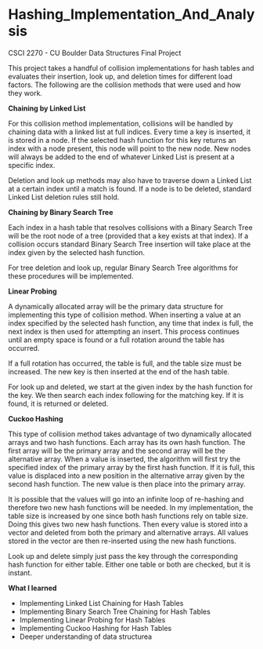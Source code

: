 # Hashing_Implementation_And_Analysis
CSCI 2270 - CU Boulder Data Structures Final Project

This project takes a handful of collision implementations for hash tables and evaluates their insertion, look up, and deletion times for different load factors. The following are the collision methods that were used and how they work.

<b>Chaining by Linked List</b>
<p> For this collision method implementation, collisions will be handled by chaining data with a linked list at full indices. 
Every time a key is inserted, it is stored in a node. If the selected hash function for this key returns an index with a node present, this node will point to the new node. New nodes will always be added to the end of whatever Linked List is present at a specific index. </p>
<p> Deletion and look up methods may also have to traverse down a Linked List at a certain index until a match is found. If a node is to be deleted, standard Linked List deletion rules still hold.</p>

<b>Chaining by Binary Search Tree</b>
<p> Each index in a hash table that resolves collisions with a Binary Search Tree will be the root node of a tree (provided that a key exists at that index). If a collision occurs standard Binary Search Tree insertion will take place at the index given by the selected hash function.</p>
<p> For tree deletion and look up, regular Binary Search Tree algorithms for these procedures will be implemented.</p>

<b>Linear Probing</b>
<p> A dynamically allocated array will be the primary data structure for implementing this type of collision method. When inserting a value at an index specified by the selected hash function, any time that index is full, the next index is then used for attempting an insert. This process continues until an empty space is found or a full rotation around the table has occurred.</p>
<p> If a full rotation has occurred, the table is full, and the table size must be increased. The new key is then inserted at the end of the hash table.</p>
<p> For look up and deleted, we start at the given index by the hash function for the key. We then search each index following for the matching key. If it is found, it is returned or deleted.</p>

<b>Cuckoo Hashing</b>
<p> This type of collision method takes advantage of two dynamically allocated arrays and two hash functions. Each array has its own hash function. The first array will be the primary array and the second array will be the alternative array. When a value is inserted, the algorithm will first try the specified index of the primary array by the first hash function. If it is full, this value is displaced into a new position in the alternative array given by the second hash function. The new value is then place into the primary array.</p>
<p> It is possible that the values will go into an infinite loop of re-hashing and therefore two new hash functions will be needed. In my implementation, the table size is increased by one since both hash functions rely on table size. Doing this gives two new hash functions. Then every value is stored into a vector and deleted from both the primary and alternative arrays. All values stored in the vector are then re-inserted using the new hash functions.</p>
<p> Look up and delete simply just pass the key through the corresponding hash function for either table. Either one table or both are checked, but it is instant.</p>

<b>What I learned</b>
<ul>
<li>Implementing Linked List Chaining for Hash Tables</li>
<li>Implementing Binary Search Tree Chaining for Hash Tables</li>
<li>Implementing Linear Probing for Hash Tables</li>
<li>Implementing Cuckoo Hashing for Hash Tables</li>
<li>Deeper understanding of data structurea</li>
</ul



